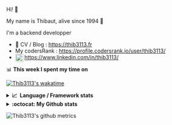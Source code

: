 Hi! 👋

My name is Thibaut, alive since 1994 🍷

I'm a backend developper

-   📝 CV / Blog : https://thib3113.fr
-   My codersRank : https://profile.codersrank.io/user/thib3113/
-   <a href="https://www.linkedin.com/in/thib3113/"><img align="left" alt="Thib3113's Linkedin" width="21px" src="https://img.icons8.com/color/48/linkedin.png" /></a> https://www.linkedin.com/in/thib3113/

📊 **This week I spent my time on**

[![Thib3113's wakatime](https://github-readme-stats.vercel.app/api/wakatime?username=thib3113&layout=default&theme=dracula&langs_count=6&hide_title=true&hide_border=true)](https://wakatime.com/@thib3113)

<details>
  <summary><b>📈&nbsp;&nbsp;Language&nbsp;/&nbsp;Framework stats</b></summary>
  <br/>  
  <a href='https://profile.codersrank.io/user/thib3113/'>
  <img src='http://cr-skills-chart-widget.azurewebsites.net/api/api?username=thib3113&padding=30&skills=php,batchfile,javascript,less,mysql,reactjs,scss,shell,typescript,vue'>
  </a>
</details>

<details>
  <summary><b>:octocat: My Github stats</b></summary>
  <br/>  
  
  <img src="https://github-readme-stats.vercel.app/api?username=thib3113&theme=dracula&show_icons=true&" alt="Thib3113's GitHub stats" />

<!--START_SECTION:activity-->

1. 🗣 Commented on [#371](https://github.com/moleculerjs/moleculer-db/pull/371#issuecomment-1750535319) in [moleculerjs/moleculer-db](https://github.com/moleculerjs/moleculer-db)
2. 🗣 Commented on [#339](https://github.com/icebob/fastest-validator/pull/339#issuecomment-1750059954) in [icebob/fastest-validator](https://github.com/icebob/fastest-validator)
3. 🗣 Commented on [#3387](https://github.com/louislam/uptime-kuma/issues/3387#issuecomment-1748531134) in [louislam/uptime-kuma](https://github.com/louislam/uptime-kuma)
4. 🗣 Commented on [#339](https://github.com/icebob/fastest-validator/pull/339#issuecomment-1748308961) in [icebob/fastest-validator](https://github.com/icebob/fastest-validator)
5. ❗ Opened issue [#23](https://github.com/grinat/moleculer-auto-openapi/issues/23) in [grinat/moleculer-auto-openapi](https://github.com/grinat/moleculer-auto-openapi)
 <!--END_SECTION:activity-->

</details>

![Thib3113's github metrics](https://gist.githubusercontent.com/thib3113/83a96e16f8bca103f1b0e376186c66ec/raw/github-metrics.svg)
